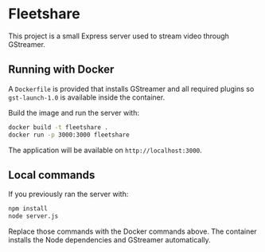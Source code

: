 # Fleetshare

This project is a small Express server used to stream video through GStreamer.

## Running with Docker

A `Dockerfile` is provided that installs GStreamer and all required plugins so
`gst-launch-1.0` is available inside the container.

Build the image and run the server with:

```bash
docker build -t fleetshare .
docker run -p 3000:3000 fleetshare
```

The application will be available on `http://localhost:3000`.

## Local commands

If you previously ran the server with:

```bash
npm install
node server.js
```

Replace those commands with the Docker commands above. The container installs the
Node dependencies and GStreamer automatically.
